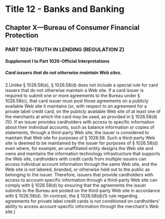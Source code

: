 
# Title 12 - Banks and Banking
## Chapter X—Bureau of Consumer Financial Protection
### PART 1026-TRUTH IN LENDING (REGULATION Z)
#### Supplement I to Part 1026-Official Interpretations
##### Card issuers that do not otherwise maintain Web sites.

2.Unlike § 1026.58(e), § 1026.58(d) does not include a special rule for card issuers that do not otherwise maintain a Web site. If a card issuer is required to submit one or more agreements to the Bureau under § 1026.58(c), that card issuer must post those agreements on a publicly available Web site it maintains (or, with respect to an agreement for a private label credit card, on the publicly available Web site of at least one of the merchants at which the card may be used, as provided in § 1026.58(d)(1)). If an issuer provides cardholders with access to specific information about their individual accounts, such as balance information or copies of statements, through a third-party Web site, the issuer is considered to maintain that Web site for purposes of § 1026.58. Such a third-party Web site is deemed to be maintained by the issuer for purposes of § 1026.58(d) even where, for example, an unaffiliated entity designs the Web site and owns and maintains the information technology infrastructure that supports the Web site, cardholders with credit cards from multiple issuers can access individual account information through the same Web site, and the Web site is not labeled, branded, or otherwise held out to the public as belonging to the issuer. Therefore, issuers that provide cardholders with access to account-specific information through a third-party Web site can comply with § 1026.58(d) by ensuring that the agreements the issuer submits to the Bureau are posted on the third-party Web site in accordance with § 1026.58(d). (In contrast, the § 1026.58(d)(1) rule regarding agreements for private label credit cards is not conditioned on cardholders' ability to access account-specific information through the merchant's Web site.)
